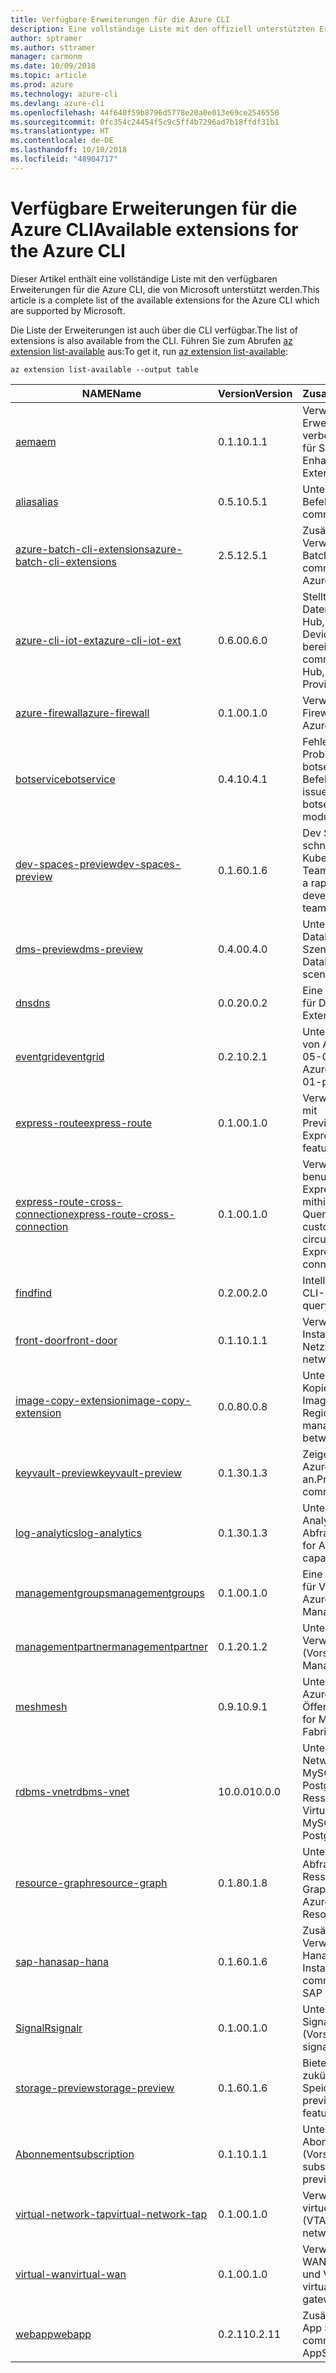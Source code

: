 ```yaml
---
title: Verfügbare Erweiterungen für die Azure CLI
description: Eine vollständige Liste mit den offiziell unterstützten Erweiterungen für die Azure CLI
author: sptramer
ms.author: sttramer
manager: carmonm
ms.date: 10/09/2018
ms.topic: article
ms.prod: azure
ms.technology: azure-cli
ms.devlang: azure-cli
ms.openlocfilehash: 44f640f59b8796d5778e20a0e013e69ce2546550
ms.sourcegitcommit: 0fc354c24454f5c9c5ff4b7296ad7b18ffdf31b1
ms.translationtype: HT
ms.contentlocale: de-DE
ms.lasthandoff: 10/10/2018
ms.locfileid: "48904717"
---
```

# <a name="available-extensions-for-the-azure-cli"></a><span data-ttu-id="dd3ed-103">Verfügbare Erweiterungen für die Azure CLI</span><span class="sxs-lookup"><span data-stu-id="dd3ed-103">Available extensions for the Azure CLI</span></span>

<span data-ttu-id="dd3ed-104">Dieser Artikel enthält eine vollständige Liste mit den verfügbaren Erweiterungen für die Azure CLI, die von Microsoft unterstützt werden.</span><span class="sxs-lookup"><span data-stu-id="dd3ed-104">This article is a complete list of the available extensions for the Azure CLI which are supported by Microsoft.</span></span>

<span data-ttu-id="dd3ed-105">Die Liste der Erweiterungen ist auch über die CLI verfügbar.</span><span class="sxs-lookup"><span data-stu-id="dd3ed-105">The list of extensions is also available  from the CLI.</span></span> <span data-ttu-id="dd3ed-106">Führen Sie zum Abrufen [az extension list-available](/cli/azure/extension?view=azure-cli-latest#az-extension-list-available) aus:</span><span class="sxs-lookup"><span data-stu-id="dd3ed-106">To get it, run [az extension list-available](/cli/azure/extension?view=azure-cli-latest#az-extension-list-available):</span></span>

```azurecli
az extension list-available --output table
```

| <span data-ttu-id="dd3ed-107">NAME</span><span class="sxs-lookup"><span data-stu-id="dd3ed-107">Name</span></span> | <span data-ttu-id="dd3ed-108">Version</span><span class="sxs-lookup"><span data-stu-id="dd3ed-108">Version</span></span> | <span data-ttu-id="dd3ed-109">Zusammenfassung</span><span class="sxs-lookup"><span data-stu-id="dd3ed-109">Summary</span></span> | <span data-ttu-id="dd3ed-110">Vorschau</span><span class="sxs-lookup"><span data-stu-id="dd3ed-110">Preview</span></span> |
|------|---------|---------|---------|
| [<span data-ttu-id="dd3ed-111">aem</span><span class="sxs-lookup"><span data-stu-id="dd3ed-111">aem</span></span>](https://github.com/Azure/azure-cli-extensions) | <span data-ttu-id="dd3ed-112">0.1.1</span><span class="sxs-lookup"><span data-stu-id="dd3ed-112">0.1.1</span></span> | <span data-ttu-id="dd3ed-113">Verwalten der Azure-Erweiterungen zur verbesserten Überwachung für SAP</span><span class="sxs-lookup"><span data-stu-id="dd3ed-113">Manage Azure Enhanced Monitoring Extensions for SAP</span></span> |  |
| [<span data-ttu-id="dd3ed-114">alias</span><span class="sxs-lookup"><span data-stu-id="dd3ed-114">alias</span></span>](https://github.com/Azure/azure-cli-extensions) | <span data-ttu-id="dd3ed-115">0.5.1</span><span class="sxs-lookup"><span data-stu-id="dd3ed-115">0.5.1</span></span> | <span data-ttu-id="dd3ed-116">Unterstützung für Befehlsaliase</span><span class="sxs-lookup"><span data-stu-id="dd3ed-116">Support for command aliases</span></span> | <span data-ttu-id="dd3ed-117">JA</span><span class="sxs-lookup"><span data-stu-id="dd3ed-117">Yes</span></span> |
| [<span data-ttu-id="dd3ed-118">azure-batch-cli-extensions</span><span class="sxs-lookup"><span data-stu-id="dd3ed-118">azure-batch-cli-extensions</span></span>](https://github.com/Azure/azure-batch-cli-extensions) | <span data-ttu-id="dd3ed-119">2.5.1</span><span class="sxs-lookup"><span data-stu-id="dd3ed-119">2.5.1</span></span> | <span data-ttu-id="dd3ed-120">Zusätzliche Befehle für die Verwendung des Azure Batch-Diensts</span><span class="sxs-lookup"><span data-stu-id="dd3ed-120">Additional commands for working with Azure Batch service</span></span> |  |
| [<span data-ttu-id="dd3ed-121">azure-cli-iot-ext</span><span class="sxs-lookup"><span data-stu-id="dd3ed-121">azure-cli-iot-ext</span></span>](https://github.com/azure/azure-iot-cli-extension) | <span data-ttu-id="dd3ed-122">0.6.0</span><span class="sxs-lookup"><span data-stu-id="dd3ed-122">0.6.0</span></span> | <span data-ttu-id="dd3ed-123">Stellt die Befehlsebene der Datenebene für Azure IoT Hub, IoT Edge und den IoT Device Provisioning-Dienst bereit</span><span class="sxs-lookup"><span data-stu-id="dd3ed-123">Provides the data plane command layer for Azure IoT Hub, IoT Edge and IoT Device Provisioning Service</span></span> |  |
| [<span data-ttu-id="dd3ed-124">azure-firewall</span><span class="sxs-lookup"><span data-stu-id="dd3ed-124">azure-firewall</span></span>](https://github.com/Azure/azure-cli-extensions/tree/master/src/azure-firewall) | <span data-ttu-id="dd3ed-125">0.1.0</span><span class="sxs-lookup"><span data-stu-id="dd3ed-125">0.1.0</span></span> | <span data-ttu-id="dd3ed-126">Verwalten von Azure Firewall-Ressourcen</span><span class="sxs-lookup"><span data-stu-id="dd3ed-126">Manage Azure Firewall resources.</span></span> | <span data-ttu-id="dd3ed-127">JA</span><span class="sxs-lookup"><span data-stu-id="dd3ed-127">Yes</span></span> |
| [<span data-ttu-id="dd3ed-128">botservice</span><span class="sxs-lookup"><span data-stu-id="dd3ed-128">botservice</span></span>](https://github.com/Azure/azure-cli-extensions) | <span data-ttu-id="dd3ed-129">0.4.1</span><span class="sxs-lookup"><span data-stu-id="dd3ed-129">0.4.1</span></span> | <span data-ttu-id="dd3ed-130">Fehlerbehebungen für Probleme im nativen botservice-CLI-Befehlsmodul.</span><span class="sxs-lookup"><span data-stu-id="dd3ed-130">Bug fixes for issues in the native botservice cli command module.</span></span> | <span data-ttu-id="dd3ed-131">JA</span><span class="sxs-lookup"><span data-stu-id="dd3ed-131">Yes</span></span> |
| [<span data-ttu-id="dd3ed-132">dev-spaces-preview</span><span class="sxs-lookup"><span data-stu-id="dd3ed-132">dev-spaces-preview</span></span>](https://github.com/Azure/azure-cli-extensions) | <span data-ttu-id="dd3ed-133">0.1.6</span><span class="sxs-lookup"><span data-stu-id="dd3ed-133">0.1.6</span></span> | <span data-ttu-id="dd3ed-134">Dev Spaces ermöglicht eine schnelle, iterative Kubernetes-Bereitstellung für Teams.</span><span class="sxs-lookup"><span data-stu-id="dd3ed-134">Dev Spaces provides a rapid, iterative Kubernetes development experience for teams.</span></span> | <span data-ttu-id="dd3ed-135">JA</span><span class="sxs-lookup"><span data-stu-id="dd3ed-135">Yes</span></span> |
| [<span data-ttu-id="dd3ed-136">dms-preview</span><span class="sxs-lookup"><span data-stu-id="dd3ed-136">dms-preview</span></span>](https://github.com/Azure/azure-cli-extensions/tree/master/src/dms-preview) | <span data-ttu-id="dd3ed-137">0.4.0</span><span class="sxs-lookup"><span data-stu-id="dd3ed-137">0.4.0</span></span> | <span data-ttu-id="dd3ed-138">Unterstützung für neue Database Migration Service-Szenarien.</span><span class="sxs-lookup"><span data-stu-id="dd3ed-138">Support for new Database Migration Service scenarios.</span></span> | <span data-ttu-id="dd3ed-139">JA</span><span class="sxs-lookup"><span data-stu-id="dd3ed-139">Yes</span></span> |
| [<span data-ttu-id="dd3ed-140">dns</span><span class="sxs-lookup"><span data-stu-id="dd3ed-140">dns</span></span>](https://github.com/Azure/azure-cli-extensions) | <span data-ttu-id="dd3ed-141">0.0.2</span><span class="sxs-lookup"><span data-stu-id="dd3ed-141">0.0.2</span></span> | <span data-ttu-id="dd3ed-142">Eine Azure CLI-Erweiterung für DNS-Zonen</span><span class="sxs-lookup"><span data-stu-id="dd3ed-142">An Azure CLI Extension for DNS zones</span></span> |  |
| [<span data-ttu-id="dd3ed-143">eventgrid</span><span class="sxs-lookup"><span data-stu-id="dd3ed-143">eventgrid</span></span>](https://github.com/Azure/azure-cli-extensions) | <span data-ttu-id="dd3ed-144">0.2.1</span><span class="sxs-lookup"><span data-stu-id="dd3ed-144">0.2.1</span></span> | <span data-ttu-id="dd3ed-145">Unterstützung für Features von Azure EventGrid 2018-05-01-preview</span><span class="sxs-lookup"><span data-stu-id="dd3ed-145">Support for Azure EventGrid 2018-05-01-preview features</span></span> | <span data-ttu-id="dd3ed-146">JA</span><span class="sxs-lookup"><span data-stu-id="dd3ed-146">Yes</span></span> |
| [<span data-ttu-id="dd3ed-147">express-route</span><span class="sxs-lookup"><span data-stu-id="dd3ed-147">express-route</span></span>](https://github.com/Azure/azure-cli-extensions/tree/master/src/express-route) | <span data-ttu-id="dd3ed-148">0.1.0</span><span class="sxs-lookup"><span data-stu-id="dd3ed-148">0.1.0</span></span> | <span data-ttu-id="dd3ed-149">Verwalten von Expressroute mit Previewfunktionen</span><span class="sxs-lookup"><span data-stu-id="dd3ed-149">Manage ExpressRoutes with preview features.</span></span> | <span data-ttu-id="dd3ed-150">JA</span><span class="sxs-lookup"><span data-stu-id="dd3ed-150">Yes</span></span> |
| [<span data-ttu-id="dd3ed-151">express-route-cross-connection</span><span class="sxs-lookup"><span data-stu-id="dd3ed-151">express-route-cross-connection</span></span>](https://github.com/Azure/azure-cli-extensions/tree/master/src/express-route-cross-connection) | <span data-ttu-id="dd3ed-152">0.1.0</span><span class="sxs-lookup"><span data-stu-id="dd3ed-152">0.1.0</span></span> | <span data-ttu-id="dd3ed-153">Verwalten von benutzerdefinierten ExpressRoute-Verbindungen mithilfe einer ExpressRoute-Querverbindung</span><span class="sxs-lookup"><span data-stu-id="dd3ed-153">Manage customer ExpressRoute circuits using an ExpressRoute cross-connection.</span></span> |  |
| [<span data-ttu-id="dd3ed-154">find</span><span class="sxs-lookup"><span data-stu-id="dd3ed-154">find</span></span>](https://github.com/Azure/azure-cli-extensions/tree/master/src/find) | <span data-ttu-id="dd3ed-155">0.2.0</span><span class="sxs-lookup"><span data-stu-id="dd3ed-155">0.2.0</span></span> | <span data-ttu-id="dd3ed-156">Intelligentes Abfragen von CLI-Informationen</span><span class="sxs-lookup"><span data-stu-id="dd3ed-156">Intelligent querying for CLI information.</span></span> | <span data-ttu-id="dd3ed-157">JA</span><span class="sxs-lookup"><span data-stu-id="dd3ed-157">Yes</span></span> |
| [<span data-ttu-id="dd3ed-158">front-door</span><span class="sxs-lookup"><span data-stu-id="dd3ed-158">front-door</span></span>](https://github.com/Azure/azure-cli-extensions/tree/master/src/front-door) | <span data-ttu-id="dd3ed-159">0.1.1</span><span class="sxs-lookup"><span data-stu-id="dd3ed-159">0.1.1</span></span> | <span data-ttu-id="dd3ed-160">Verwalten von Front Door-Instanzen für Netzwerke</span><span class="sxs-lookup"><span data-stu-id="dd3ed-160">Manage networking Front Doors.</span></span> | <span data-ttu-id="dd3ed-161">JA</span><span class="sxs-lookup"><span data-stu-id="dd3ed-161">Yes</span></span> |
| [<span data-ttu-id="dd3ed-162">image-copy-extension</span><span class="sxs-lookup"><span data-stu-id="dd3ed-162">image-copy-extension</span></span>](https://github.com/Azure/azure-cli-extensions) | <span data-ttu-id="dd3ed-163">0.0.8</span><span class="sxs-lookup"><span data-stu-id="dd3ed-163">0.0.8</span></span> | <span data-ttu-id="dd3ed-164">Unterstützung für das Kopieren verwalteter VM-Images zwischen Regionen</span><span class="sxs-lookup"><span data-stu-id="dd3ed-164">Support for copying managed vm images between regions</span></span> |  |
| [<span data-ttu-id="dd3ed-165">keyvault-preview</span><span class="sxs-lookup"><span data-stu-id="dd3ed-165">keyvault-preview</span></span>](https://github.com/Azure/azure-keyvault-cli-extension) | <span data-ttu-id="dd3ed-166">0.1.3</span><span class="sxs-lookup"><span data-stu-id="dd3ed-166">0.1.3</span></span> | <span data-ttu-id="dd3ed-167">Zeigen Sie eine Vorschau der Azure Key Vault-Befehle an.</span><span class="sxs-lookup"><span data-stu-id="dd3ed-167">Preview Azure Key Vault commands.</span></span> | <span data-ttu-id="dd3ed-168">JA</span><span class="sxs-lookup"><span data-stu-id="dd3ed-168">Yes</span></span> |
| [<span data-ttu-id="dd3ed-169">log-analytics</span><span class="sxs-lookup"><span data-stu-id="dd3ed-169">log-analytics</span></span>](https://github.com/Azure/azure-cli-extensions/tree/master/src/log-analytics) | <span data-ttu-id="dd3ed-170">0.1.3</span><span class="sxs-lookup"><span data-stu-id="dd3ed-170">0.1.3</span></span> | <span data-ttu-id="dd3ed-171">Unterstützung für Azure Log Analytics-Abfragefunktionen</span><span class="sxs-lookup"><span data-stu-id="dd3ed-171">Support for Azure Log Analytics query capabilities.</span></span> | <span data-ttu-id="dd3ed-172">JA</span><span class="sxs-lookup"><span data-stu-id="dd3ed-172">Yes</span></span> |
| [<span data-ttu-id="dd3ed-173">managementgroups</span><span class="sxs-lookup"><span data-stu-id="dd3ed-173">managementgroups</span></span>](https://github.com/Azure/azure-cli-extensions) | <span data-ttu-id="dd3ed-174">0.1.0</span><span class="sxs-lookup"><span data-stu-id="dd3ed-174">0.1.0</span></span> | <span data-ttu-id="dd3ed-175">Eine Azure CLI-Erweiterung für Verwaltungsgruppen</span><span class="sxs-lookup"><span data-stu-id="dd3ed-175">An Azure CLI Extension for Management Groups</span></span> |  |
| [<span data-ttu-id="dd3ed-176">managementpartner</span><span class="sxs-lookup"><span data-stu-id="dd3ed-176">managementpartner</span></span>](https://github.com/Azure/azure-cli-extensions) | <span data-ttu-id="dd3ed-177">0.1.2</span><span class="sxs-lookup"><span data-stu-id="dd3ed-177">0.1.2</span></span> | <span data-ttu-id="dd3ed-178">Unterstützung für Verwaltungspartner (Vorschauversion)</span><span class="sxs-lookup"><span data-stu-id="dd3ed-178">Support for Management Partner preview</span></span> |  |
| [<span data-ttu-id="dd3ed-179">mesh</span><span class="sxs-lookup"><span data-stu-id="dd3ed-179">mesh</span></span>](https://github.com/Azure/azure-cli-extensions) | <span data-ttu-id="dd3ed-180">0.9.1</span><span class="sxs-lookup"><span data-stu-id="dd3ed-180">0.9.1</span></span> | <span data-ttu-id="dd3ed-181">Unterstützung für Microsoft Azure Service Fabric Mesh: Öffentliche Vorschau</span><span class="sxs-lookup"><span data-stu-id="dd3ed-181">Support for Microsoft Azure Service Fabric Mesh - Public Preview</span></span> | <span data-ttu-id="dd3ed-182">JA</span><span class="sxs-lookup"><span data-stu-id="dd3ed-182">Yes</span></span> |
| [<span data-ttu-id="dd3ed-183">rdbms-vnet</span><span class="sxs-lookup"><span data-stu-id="dd3ed-183">rdbms-vnet</span></span>](https://github.com/Azure/azure-cli-extensions) | <span data-ttu-id="dd3ed-184">10.0.0</span><span class="sxs-lookup"><span data-stu-id="dd3ed-184">10.0.0</span></span> | <span data-ttu-id="dd3ed-185">Unterstützung für Virtual Network-Regeln in Azure MySQL- und Azure PostgreSQL-Ressourcen</span><span class="sxs-lookup"><span data-stu-id="dd3ed-185">Support for Virtual Network rules in Azure MySQL and Azure PostgreSQL resources</span></span> |  |
| [<span data-ttu-id="dd3ed-186">resource-graph</span><span class="sxs-lookup"><span data-stu-id="dd3ed-186">resource-graph</span></span>](https://github.com/Azure/azure-cli-extensions/tree/master/src/resource-graph) | <span data-ttu-id="dd3ed-187">0.1.8</span><span class="sxs-lookup"><span data-stu-id="dd3ed-187">0.1.8</span></span> | <span data-ttu-id="dd3ed-188">Unterstützung für das Abfragen von Azure-Ressourcen mit Resource Graph.</span><span class="sxs-lookup"><span data-stu-id="dd3ed-188">Support for querying Azure resources with Resource Graph.</span></span> | <span data-ttu-id="dd3ed-189">JA</span><span class="sxs-lookup"><span data-stu-id="dd3ed-189">Yes</span></span> |
| [<span data-ttu-id="dd3ed-190">sap-hana</span><span class="sxs-lookup"><span data-stu-id="dd3ed-190">sap-hana</span></span>](https://github.com/Azure/azure-hanaonazure-cli-extension) | <span data-ttu-id="dd3ed-191">0.1.6</span><span class="sxs-lookup"><span data-stu-id="dd3ed-191">0.1.6</span></span> | <span data-ttu-id="dd3ed-192">Zusätzliche Befehle für die Verwendung von SAP-HanaOnAzure-Instanzen.</span><span class="sxs-lookup"><span data-stu-id="dd3ed-192">Additional commands for working with SAP HanaOnAzure instances.</span></span> |  |
| [<span data-ttu-id="dd3ed-193">SignalR</span><span class="sxs-lookup"><span data-stu-id="dd3ed-193">signalr</span></span>](https://github.com/Azure/azure-cli-extensions) | <span data-ttu-id="dd3ed-194">0.1.0</span><span class="sxs-lookup"><span data-stu-id="dd3ed-194">0.1.0</span></span> | <span data-ttu-id="dd3ed-195">Unterstützung für die SignalR-Verwaltung (Vorschauversion)</span><span class="sxs-lookup"><span data-stu-id="dd3ed-195">Support for signalr management preview.</span></span> | <span data-ttu-id="dd3ed-196">JA</span><span class="sxs-lookup"><span data-stu-id="dd3ed-196">Yes</span></span> |
| [<span data-ttu-id="dd3ed-197">storage-preview</span><span class="sxs-lookup"><span data-stu-id="dd3ed-197">storage-preview</span></span>](https://github.com/Azure/azure-cli-extensions/tree/master/src/storage-preview) | <span data-ttu-id="dd3ed-198">0.1.6</span><span class="sxs-lookup"><span data-stu-id="dd3ed-198">0.1.6</span></span> | <span data-ttu-id="dd3ed-199">Bietet eine Vorschau für zukünftige Speicherfeatures.</span><span class="sxs-lookup"><span data-stu-id="dd3ed-199">Provides a preview for upcoming storage features.</span></span> | <span data-ttu-id="dd3ed-200">JA</span><span class="sxs-lookup"><span data-stu-id="dd3ed-200">Yes</span></span> |
| [<span data-ttu-id="dd3ed-201">Abonnement</span><span class="sxs-lookup"><span data-stu-id="dd3ed-201">subscription</span></span>](https://github.com/Azure/azure-cli-extensions) | <span data-ttu-id="dd3ed-202">0.1.1</span><span class="sxs-lookup"><span data-stu-id="dd3ed-202">0.1.1</span></span> | <span data-ttu-id="dd3ed-203">Unterstützung für die Abonnementverwaltung (Vorschauversion)</span><span class="sxs-lookup"><span data-stu-id="dd3ed-203">Support for subscription management preview.</span></span> |  |
| [<span data-ttu-id="dd3ed-204">virtual-network-tap</span><span class="sxs-lookup"><span data-stu-id="dd3ed-204">virtual-network-tap</span></span>](https://github.com/Azure/azure-cli-extensions/tree/master/src/virtual-network-tap) | <span data-ttu-id="dd3ed-205">0.1.0</span><span class="sxs-lookup"><span data-stu-id="dd3ed-205">0.1.0</span></span> | <span data-ttu-id="dd3ed-206">Verwalten von TAPs für virtuelle Netzwerke (VTAP)</span><span class="sxs-lookup"><span data-stu-id="dd3ed-206">Manage virtual network taps (VTAP).</span></span> | <span data-ttu-id="dd3ed-207">JA</span><span class="sxs-lookup"><span data-stu-id="dd3ed-207">Yes</span></span> |
| [<span data-ttu-id="dd3ed-208">virtual-wan</span><span class="sxs-lookup"><span data-stu-id="dd3ed-208">virtual-wan</span></span>](https://github.com/Azure/azure-cli-extensions/tree/master/src/virtual-wan) | <span data-ttu-id="dd3ed-209">0.1.0</span><span class="sxs-lookup"><span data-stu-id="dd3ed-209">0.1.0</span></span> | <span data-ttu-id="dd3ed-210">Verwalten von virtuellen WANs, Hubs, VPN-Gateways und VPN-Standorten</span><span class="sxs-lookup"><span data-stu-id="dd3ed-210">Manage virtual WAN, hubs, VPN gateways and VPN sites.</span></span> | <span data-ttu-id="dd3ed-211">JA</span><span class="sxs-lookup"><span data-stu-id="dd3ed-211">Yes</span></span> |
| [<span data-ttu-id="dd3ed-212">webapp</span><span class="sxs-lookup"><span data-stu-id="dd3ed-212">webapp</span></span>](https://github.com/Azure/azure-cli-extensions) | <span data-ttu-id="dd3ed-213">0.2.11</span><span class="sxs-lookup"><span data-stu-id="dd3ed-213">0.2.11</span></span> | <span data-ttu-id="dd3ed-214">Zusätzliche Befehle für Azure App Service</span><span class="sxs-lookup"><span data-stu-id="dd3ed-214">Additional commands for Azure AppService.</span></span> | <span data-ttu-id="dd3ed-215">JA</span><span class="sxs-lookup"><span data-stu-id="dd3ed-215">Yes</span></span> |